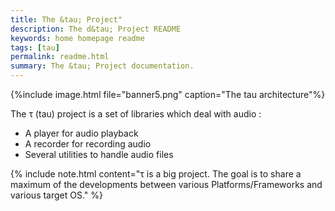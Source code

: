 ```yaml
---
title: The &tau; Project"
description: The d&tau; Project README
keywords: home homepage readme
tags: [tau]
permalink: readme.html
summary: The &tau; Project documentation.
---
```


{%include image.html file="banner5.png" caption="The tau architecture"%}

The τ (tau) project is a set of libraries which deal with audio :

* A player for audio playback
* A recorder for recording audio
* Several utilities to handle audio files

{% include note.html content="τ is a big project. The goal is to share a maximum of the developments between various Platforms/Frameworks and various target OS." %}
